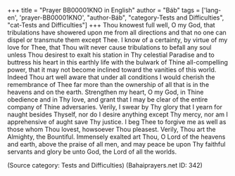 +++
title = "Prayer BB00001KNO in English"
author = "Báb"
tags = ['lang-en', 'prayer-BB00001KNO', "author-Báb", "category-Tests and Difficulties", "cat-Tests and Difficulties"]
+++
Thou knowest full well, O my God, that tribulations have showered upon me from all directions and that no one can dispel or transmute them except Thee.  I know of a certainty, by virtue of my love for Thee, that Thou wilt never cause tribulations to befall any soul unless Thou desirest to exalt his station in Thy celestial Paradise and to buttress his heart in this earthly life with the bulwark of Thine all-compelling power, that it may not become inclined toward the vanities of this world.  Indeed Thou art well aware that under all conditions I would cherish the remembrance of Thee far more than the ownership of all that is in the heavens and on the earth.
Strengthen my heart, O my God, in Thine obedience and in Thy love, and grant that I may be clear of the entire company of Thine adversaries. Verily, I swear by Thy glory that I yearn for naught besides Thyself, nor do I desire anything except Thy mercy, nor am I apprehensive of aught save Thy justice.  I beg Thee to forgive me as well as those whom Thou lovest, howsoever Thou pleasest.  Verily, Thou art the Almighty, the Bountiful.
Immensely exalted art Thou, O Lord of the heavens and earth, above the praise of all men, and may peace be upon Thy faithful servants and glory be unto God, the Lord of all the worlds.

(Source category: Tests and Difficulties)
(Bahaiprayers.net ID: 342)
